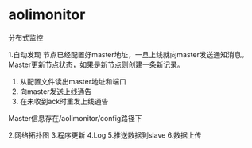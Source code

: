 # aolimonitor
分布式监控

1.自动发现
	节点已经配置好master地址，一旦上线就向master发送通知消息。Master更新节点状态，如果是新节点则创建一条新记录。
1)	从配置文件读出master地址和端口
2)	向master发送上线通告
3)	在未收到ack时重发上线通告

Master信息存在/aolimonitor/config路径下

2.网络拓扑图
3.程序更新
4.Log
5.推送数据到slave
6.数据上传
